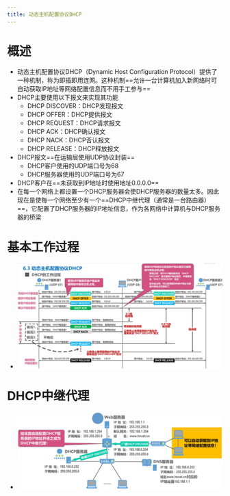 ```yaml
---
title: 动态主机配置协议DHCP
---
```




# 概述

- 动态主机配置协议DHCP（Dynamic Host Configuration Protocol）提供了一种机制，称为即插即用连网。这种机制==允许一台计算机加入新网络时可自动获取IP地址等网络配置信息而不用手工参与==
- DHCP主要使用以下报文来实现其功能
  - DHCP DISCOVER：DHCP发现报文
  - DHCP OFFER：DHCP提供报文
  - DHCP REQUEST：DHCP请求报文
  - DHCP ACK：DHCP确认报文
  - DHCP NACK：DHCP否认报文
  - DHCP RELEASE：DHCP释放报文
- DHCP报文==在运输层使用UDP协议封装==
  - DHCP客户使用的UDP端口号为68
  - DHCP服务器使用的UDP端口号为67
- DHCP客户在==未获取到IP地址时使用地址0.0.0.0==
- 在每一个网络上都设置一个DHCP服务器会使DHCP服务器的数量太多。因此现在是使每一个网络至少有一个==DHCP中继代理（通常是一台路由器）==，它配置了DHCP服务器的IP地址信息，作为各网络中计算机与DHCP服务器的桥梁

# 基本工作过程

- ![image-20250312165453672](./resource/image-20250312165453672.png)

# DHCP中继代理

- ![image-20250312170659289](./resource/image-20250312170659289.png)